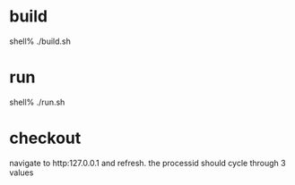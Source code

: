 

# build
shell% ./build.sh

# run 
shell% ./run.sh

# checkout
navigate to http:127.0.0.1  and refresh.  the processid should cycle through 3 values
